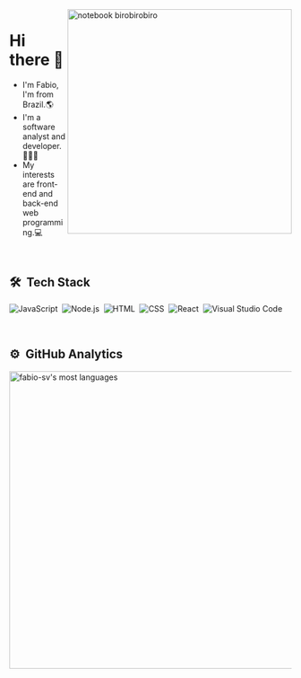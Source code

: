 <img src="https://raw.githubusercontent.com/MicaelliMedeiros/micaellimedeiros/master/image/computer-illustration.png" min-width="400px" max-width="400px" width="400px" align="right" alt="notebook birobirobiro">

<div align="left">
<h1> Hi there 👋</h1>
  
  - I'm Fabio, I'm from Brazil.🌎
  - I'm a software analyst and developer.👨🏻‍🎓
  - My interests are front-end and back-end web programming.💻
  
  <br>
  
 ## 🛠 &nbsp;Tech Stack

![JavaScript](https://img.shields.io/badge/-JavaScript-05122A?style=flat&logo=javascript)&nbsp;
![Node.js](https://img.shields.io/badge/-Node.js-05122A?style=flat&logo=node.js)&nbsp;
![HTML](https://img.shields.io/badge/-HTML-05122A?style=flat&logo=HTML5)&nbsp;
![CSS](https://img.shields.io/badge/-CSS-05122A?style=flat&logo=CSS3&logoColor=1572B6)&nbsp;
![React](https://img.shields.io/badge/-React-05122A?style=flat&logo=react)&nbsp;
![Visual Studio Code](https://img.shields.io/badge/-Visual%20Studio%20Code-05122A?style=flat&logo=visual-studio-code&logoColor=007ACC)&nbsp;

  <br>
  
  ## ⚙️ &nbsp;GitHub Analytics

<p align="left">
<img width="530em" src="https://github-readme-stats.vercel.app/api/top-langs/?username=fabio-sv&layout=compact&theme=vision-friendly-dark" alt="fabio-sv's most languages"/>
</p>
